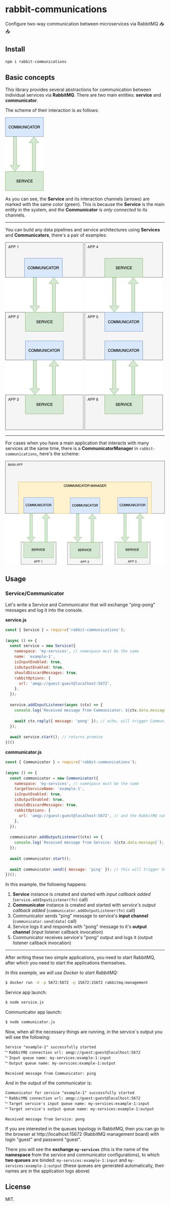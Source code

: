 # rabbit-communications

Configure two-way communication between microservices via RabbitMQ 📥 📤

## Install

```bash
npm i rabbit-communications
```

## Basic concepts

This library provides several abstractions for communication
between individual services via __RabbitMQ__.
There are two main entities: __service__ and __communicator__.

The scheme of their interaction is as follows:

![Service-Communicator basic scheme](./assets/1.png)

As you can see, the __Service__ and its interaction channels (arrows)
are marked with the same color (green).
This is because the __Service__ is the main entity in the system,
and the __Communicator__ is _only connected_ to its channels.

---

You can build any data pipelines and service architectures
using __Services__ and __Communicators__, there's a pair of examples:

![Architecture example 1](./assets/2.png)
![Architecture example 2](./assets/3.png)

---

For cases when you have a main application that interacts
with many services at the same time,
there is a __CommunicatorManager__ in `rabbit-communications`, here's the scheme:

![CommunicatorManager example](./assets/4.png)

## Usage

### Service/Communicator

Let's write a Service and Communicator that will exchange "ping-pong" messages and log it into the console.

__service.js__
```javascript
const { Service } = require('rabbit-communications');

(async () => {
  const service = new Service({
    namespace: 'my-services', // namespace must be the same
    name: 'example-1',
    isInputEnabled: true,
    isOutputEnabled: true,
    shouldDiscardMessages: true,
    rabbitOptions: {
      url: 'amqp://guest:guest@localhost:5672',
    },
  });
  
  service.addInputListener(async (ctx) => {
    console.log(`Received message from Communicator: ${ctx.data.message}`);
    
    await ctx.reply({ message: 'pong' }); // echo, will trigger Communicator's output listener
  });
  
  await service.start(); // returns promise
})()
```

__communicator.js__
```javascript
const { Communicator } = require('rabbit-communications');

(async () => {
  const communicator = new Communicator({
    namespace: 'my-services', // namespace must be the same
    targetServiceName: 'example-1',
    isInputEnabled: true,
    isOutputEnabled: true,
    shouldDiscardMessages: true,
    rabbitOptions: {
      url: 'amqp://guest:guest@localhost:5672', // and the RabbitMQ configuration, obviously, should also be the same :)
    },
  });
  
  communicator.addOutputListener((ctx) => {
    console.log(`Received message from Service: ${ctx.data.message}`);
  });
  
  await communicator.start();
  
  await communicator.send({ message: 'ping' }); // this will trigger Service's input listener
})();
```

In this example, the following happens:

1. __Service__ instance is created and started with _input callback added_ (`service.addInputListener(fn)` call)
2. __Communicator__ instance is created and started with _service's output callback added_ (`communicator.addOutputListener(fn)` call)
3. Communicator sends "ping" message to service's __input channel__ (`communicator.send(data)` call)
4. Service logs it and responds with "pong" message to it's __output channel__ (input listener callback invocation)
5. Communicator receives service's "pong" output and logs it (output listener callback invocation)

---

After writing these two simple applications,
you need to start RabbitMQ,
after which you need to start the applications themselves.

_In this example, we will use Docker to start RabbitMQ:_

```bash
$ docker run -d -p 5672:5672 -p 15672:15672 rabbitmq:management
```

Service app launch:
```bash
$ node service.js
```

Communicator app launch:
```bash
$ node communicator.js
```

Now, when all the necessary things are running,
in the service`s output you will see the following:

```text
Service "example-1" successfully started
﹂RabbitMQ connection url: amqp://guest:guest@localhost:5672
﹂Input queue name: my-services:example-1:input
﹂Output queue name: my-services:example-1:output

Received message from Communicator: ping
```

And in the output of the communicator is:

```text
Communicator for service "example-1" successfully started
﹂RabbitMQ connection url: amqp://guest:guest@localhost:5672
﹂Target service's input queue name: my-services:example-1:input
﹂Target service's output queue name: my-services:example-1:output

Received message from Service: pong
```

If you are interested in the queues topology in RabbitMQ,
then you can go to the browser at http://localhost:15672 (RabbitMQ management board)
with login "guest" and password "guest".

There you will see the __exchange `my-services`__
(this is the name of the __namespace__ from the service and communicator configurations),
to which __two queues__ are binded: `my-services:example-1:input`
and `my-services:example-1:output`
(these queues are generated automatically,
their names are in the application logs above)

## License

MIT.

